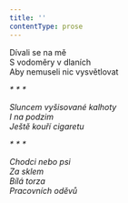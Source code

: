 ```yaml
---
title: ''
contentType: prose
---
```


Dívali se na mě  
S vodoměry v dlaních  
Aby nemuseli nic vysvětlovat

_\* \* \*_

_Sluncem vyšisované kalhoty  
I na podzim  
Ještě kouří cigaretu_

_\* \* \*_

_Chodci nebo psi  
Za sklem  
Bílá torza  
Pracovních oděvů_
